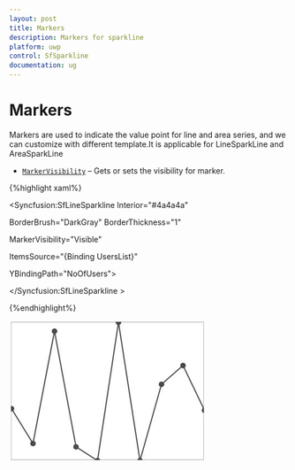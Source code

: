 ```yaml
---
layout: post
title: Markers 
description: Markers for sparkline
platform: uwp
control: SfSparkline
documentation: ug
---
```

# Markers

Markers are used to indicate the value point for line and area series, and we can customize with different template.It is applicable for LineSparkLine and AreaSparkLine

* [`MarkerVisibility`](http://help.syncfusion.com/cr/cref_files/uwp/sfchart/frlrfSyncfusionUIXamlChartsMarkerBaseClassMarkerVisibilityTopic.html) – Gets or sets the visibility for marker.

{%highlight xaml%}

<Syncfusion:SfLineSparkline  Interior="#4a4a4a"   

BorderBrush="DarkGray"  BorderThickness="1"    

MarkerVisibility="Visible" 

ItemsSource="{Binding UsersList}" 

YBindingPath="NoOfUsers">

</Syncfusion:SfLineSparkline >

{%endhighlight%}

![Marker visibility](Markers_images/Markers_img1.jpeg)


